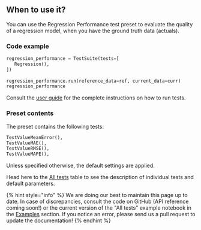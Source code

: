 ## When to use it?

You can use the Regression Performance test preset to evaluate the quality of a regression model, when you have the ground truth data (actuals).

### Code example

```python
regression_performance = TestSuite(tests=[
   Regression(),
])
 
regression_performance.run(reference_data=ref, current_data=curr)
regression_performance
```

Consult the [user guide](../tests-and-reports/run-tests.md) for the complete instructions on how to run tests. 

### Preset contents

The preset contains the following tests:

```python
TestValueMeanError(),
TestValueMAE(),
TestValueRMSE(),
TestValueMAPE(),
```

Unless specified otherwise, the default settings are applied. 

Head here to the [All tests](../reference/all-tests.md) table to see the description of individual tests and default parameters. 

{% hint style="info" %} 
We are doing our best to maintain this page up to date. In case of discrepancies, consult the code on GitHub (API reference coming soon!) or the current version of the "All tests" example notebook in the [Examples](../get-started/examples.md) section. If you notice an error, please send us a pull request to update the documentation! 
{% endhint %}
